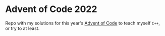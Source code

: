 # Advent of Code 2022
Repo with my solutions for this year's [Advent of Code](https://adventofcode.com/) to teach myself `C++`, or try to at least.
